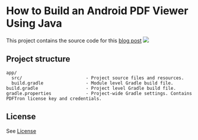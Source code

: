 # How to Build an Android PDF Viewer Using Java
This project contains the source code for this [blog post](https://www.pdftron.com/blog/android/build-an-android-pdf-viewer-using-java/)
![](https://onepixel.pdftron.com/android-pdf-viewer)

## Project structure
```
app/
  src/                        - Project source files and resources.
  build.gradle                - Module level Gradle build file.
build.gradle                  - Project level Gradle build file.
gradle.properties             - Project-wide Gradle settings. Contains PDFTron license key and credentials.
```

## License
See [License](./../LICENSE)
